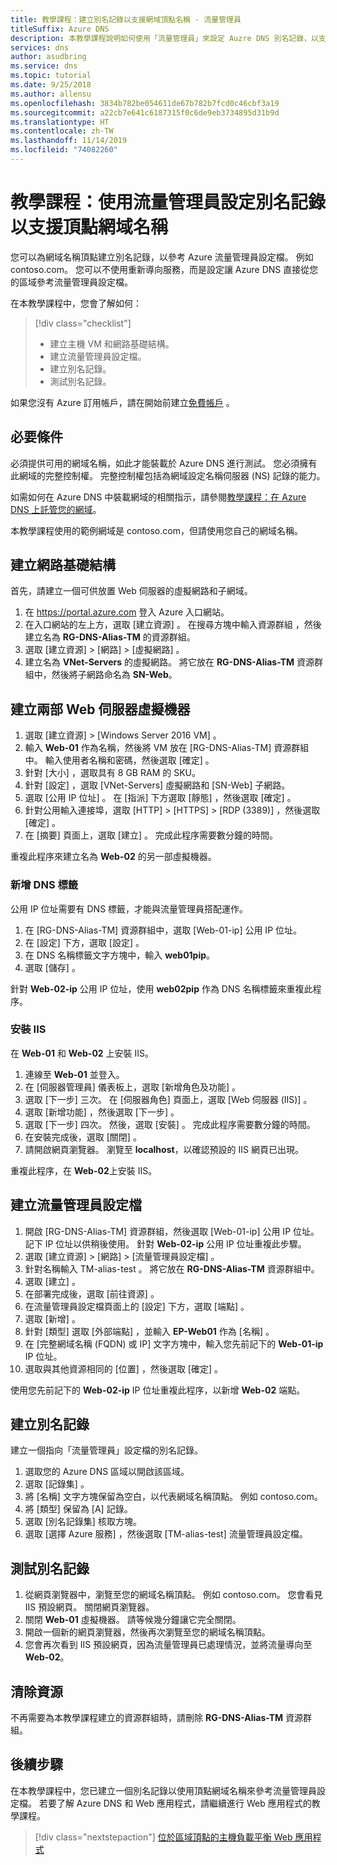 ```yaml
---
title: 教學課程：建立別名記錄以支援網域頂點名稱 - 流量管理員
titleSuffix: Azure DNS
description: 本教學課程說明如何使用「流量管理員」來設定 Auzre DNS 別名記錄，以支援使用網域頂點名稱。
services: dns
author: asudbring
ms.service: dns
ms.topic: tutorial
ms.date: 9/25/2018
ms.author: allensu
ms.openlocfilehash: 3834b782be054611de67b782b7fcd0c46cbf3a19
ms.sourcegitcommit: a22cb7e641c6187315f0c6de9eb3734895d31b9d
ms.translationtype: HT
ms.contentlocale: zh-TW
ms.lasthandoff: 11/14/2019
ms.locfileid: "74082260"
---
```

# <a name="tutorial-configure-an-alias-record-to-support-apex-domain-names-with-traffic-manager"></a>教學課程：使用流量管理員設定別名記錄以支援頂點網域名稱 

您可以為網域名稱頂點建立別名記錄，以參考 Azure 流量管理員設定檔。 例如 contoso.com。 您可以不使用重新導向服務，而是設定讓 Azure DNS 直接從您的區域參考流量管理員設定檔。 


在本教學課程中，您會了解如何：

> [!div class="checklist"]
> * 建立主機 VM 和網路基礎結構。
> * 建立流量管理員設定檔。
> * 建立別名記錄。
> * 測試別名記錄。


如果您沒有 Azure 訂用帳戶，請在開始前建立[免費帳戶](https://azure.microsoft.com/free/?WT.mc_id=A261C142F) 。

## <a name="prerequisites"></a>必要條件
必須提供可用的網域名稱，如此才能裝載於 Azure DNS 進行測試。 您必須擁有此網域的完整控制權。 完整控制權包括為網域設定名稱伺服器 (NS) 記錄的能力。

如需如何在 Azure DNS 中裝載網域的相關指示，請參閱[教學課程：在 Azure DNS 上託管您的網域](dns-delegate-domain-azure-dns.md)。

本教學課程使用的範例網域是 contoso.com，但請使用您自己的網域名稱。

## <a name="create-the-network-infrastructure"></a>建立網路基礎結構
首先，請建立一個可供放置 Web 伺服器的虛擬網路和子網域。
1. 在 https://portal.azure.com 登入 Azure 入口網站。
2. 在入口網站的左上方，選取 [建立資源]  。 在搜尋方塊中輸入資源群組  ，然後建立名為 **RG-DNS-Alias-TM** 的資源群組。
3. 選取 [建立資源]   > [網路]   > [虛擬網路]  。
4. 建立名為 **VNet-Servers** 的虛擬網路。 將它放在 **RG-DNS-Alias-TM** 資源群組中，然後將子網路命名為 **SN-Web**。

## <a name="create-two-web-server-virtual-machines"></a>建立兩部 Web 伺服器虛擬機器
1. 選取 [建立資源]   > [Windows Server 2016 VM]  。
2. 輸入 **Web-01** 作為名稱，然後將 VM 放在 [RG-DNS-Alias-TM]  資源群組中。 輸入使用者名稱和密碼，然後選取 [確定]  。
3. 針對 [大小]  ，選取具有 8 GB RAM 的 SKU。
4. 針對 [設定]  ，選取 [VNet-Servers]  虛擬網路和 [SN-Web]  子網路。
5. 選取 [公用 IP 位址]  。 在 [指派]  下方選取 [靜態]  ，然後選取 [確定]  。
6. 針對公用輸入連接埠，選取 [HTTP]   > [HTTPS]   > [RDP (3389)]  ，然後選取 [確定]  。
7. 在 [摘要]  頁面上，選取 [建立]  。 完成此程序需要數分鐘的時間。

重複此程序來建立名為 **Web-02** 的另一部虛擬機器。

### <a name="add-a-dns-label"></a>新增 DNS 標籤
公用 IP 位址需要有 DNS 標籤，才能與流量管理員搭配運作。
1. 在 [RG-DNS-Alias-TM]  資源群組中，選取 [Web-01-ip]  公用 IP 位址。
2. 在 [設定]  下方，選取 [設定]  。
3. 在 DNS 名稱標籤文字方塊中，輸入 **web01pip**。
4. 選取 [儲存]  。

針對 **Web-02-ip** 公用 IP 位址，使用 **web02pip** 作為 DNS 名稱標籤來重複此程序。

### <a name="install-iis"></a>安裝 IIS

在 **Web-01** 和 **Web-02** 上安裝 IIS。

1. 連線至 **Web-01** 並登入。
2. 在 [伺服器管理員]  儀表板上，選取 [新增角色及功能]  。
3. 選取 [下一步]  三次。 在 [伺服器角色]  頁面上，選取 [Web 伺服器 (IIS)]  。
4. 選取 [新增功能]  ，然後選取 [下一步]  。
5. 選取 [下一步]  四次。 然後，選取 [安裝]  。 完成此程序需要數分鐘的時間。
6. 在安裝完成後，選取 [關閉]  。
7. 請開啟網頁瀏覽器。 瀏覽至 **localhost**，以確認預設的 IIS 網頁已出現。

重複此程序，在 **Web-02**上安裝 IIS。


## <a name="create-a-traffic-manager-profile"></a>建立流量管理員設定檔

1. 開啟 [RG-DNS-Alias-TM]  資源群組，然後選取 [Web-01-ip]  公用 IP 位址。 記下 IP 位址以供稍後使用。 針對 **Web-02-ip** 公用 IP 位址重複此步驟。
1. 選取 [建立資源]   > [網路]   > [流量管理員設定檔]  。
2. 針對名稱輸入 TM-alias-test  。 將它放在 **RG-DNS-Alias-TM** 資源群組中。
3. 選取 [建立]  。
4. 在部署完成後，選取 [前往資源]  。
5. 在流量管理員設定檔頁面上的 [設定]  下方，選取 [端點]  。
6. 選取 [新增]  。
7. 針對 [類型]  選取 [外部端點]  ，並輸入 **EP-Web01** 作為 [名稱]  。
8. 在 [完整網域名稱 (FQDN) 或 IP]  文字方塊中，輸入您先前記下的 **Web-01-ip** IP 位址。
9. 選取與其他資源相同的 [位置]  ，然後選取 [確定]  。

使用您先前記下的 **Web-02-ip** IP 位址重複此程序，以新增 **Web-02** 端點。

## <a name="create-an-alias-record"></a>建立別名記錄

建立一個指向「流量管理員」設定檔的別名記錄。

1. 選取您的 Azure DNS 區域以開啟該區域。
2. 選取 [記錄集]  。
3. 將 [名稱]  文字方塊保留為空白，以代表網域名稱頂點。 例如 contoso.com。
4. 將 [類型]  保留為 [A]  記錄。
5. 選取 [別名記錄集]  核取方塊。
6. 選取 [選擇 Azure 服務]  ，然後選取 [TM-alias-test]  流量管理員設定檔。

## <a name="test-the-alias-record"></a>測試別名記錄

1. 從網頁瀏覽器中，瀏覽至您的網域名稱頂點。 例如 contoso.com。 您會看見 IIS 預設網頁。 關閉網頁瀏覽器。
2. 關閉 **Web-01** 虛擬機器。 請等候幾分鐘讓它完全關閉。
3. 開啟一個新的網頁瀏覽器，然後再次瀏覽至您的網域名稱頂點。
4. 您會再次看到 IIS 預設網頁，因為流量管理員已處理情況，並將流量導向至 **Web-02**。

## <a name="clean-up-resources"></a>清除資源

不再需要為本教學課程建立的資源群組時，請刪除 **RG-DNS-Alias-TM** 資源群組。

## <a name="next-steps"></a>後續步驟

在本教學課程中，您已建立一個別名記錄以使用頂點網域名稱來參考流量管理員設定檔。 若要了解 Azure DNS 和 Web 應用程式，請繼續進行 Web 應用程式的教學課程。

> [!div class="nextstepaction"]
> [位於區域頂點的主機負載平衡 Web 應用程式](./dns-alias-appservice.md)
